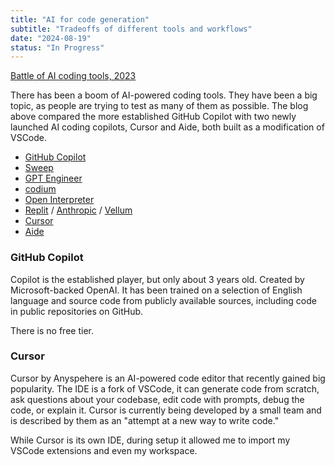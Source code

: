 ```yaml
---
title: "AI for code generation"
subtitle: "Tradeoffs of different tools and workflows"
date: "2024-08-19"
status: "In Progress"
---
```


[Battle of AI coding tools, 2023](https://e2b.dev/blog/github-copilot-vs-cursor-so-vs-aide-battle-of-ai-coding-tools)

There has been a boom of AI-powered coding tools. They have been a big topic, as people are trying to test as many of them as possible. The blog above compared the more established GitHub Copilot with two newly launched AI coding copilots, Cursor and Aide, both built as a modification of VSCode.

- [GitHub Copilot](https://github.com/features/copilot)
- [Sweep](https://sweep.dev/)
- [GPT Engineer](https://github.com/AntonOsika/gpt-engineer)
- [codium](https://www.codium.ai/)
- [Open Interpreter](https://openinterpreter.com/)
- [Replit](https://replit.com/) / [Anthropic](https://docs.anthropic.com/en/docs/welcome) / [Vellum](https://www.vellum.ai/)
- [Cursor](https://cursor.so/)
- [Aide](https://codestory.ai/)

### GitHub Copilot

Copilot is the established player, but only about 3 years old. Created by Microsoft-backed OpenAI. It has been trained on a selection of English language and source code from publicly available sources, including code in public repositories on GitHub.

There is no free tier.

### Cursor

Cursor by Anyspehere is an AI-powered code editor that recently gained big popularity. The IDE is a fork of VSCode, it can generate code from scratch, ask questions about your codebase, edit code with prompts, debug the code, or explain it. Cursor is currently being developed by a small team and is described by them as an "attempt at a new way to write code."

While Cursor is its own IDE, during setup it allowed me to import my VSCode extensions and even my workspace.
